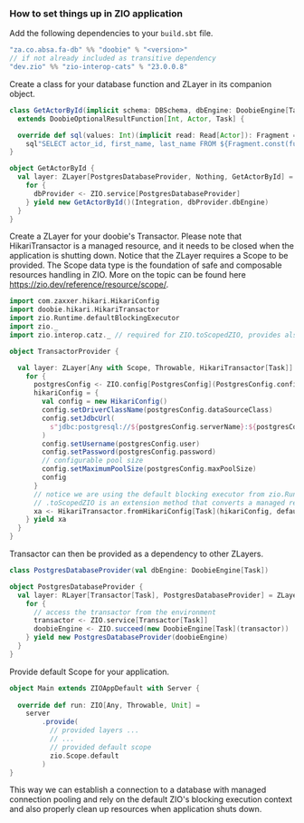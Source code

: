 ### How to set things up in ZIO application

Add the following dependencies to your `build.sbt` file.

```scala
"za.co.absa.fa-db" %% "doobie" % "<version>"
// if not already included as transitive dependency
"dev.zio" %% "zio-interop-cats" % "23.0.0.8"
```

Create a class for your database function and ZLayer in its companion object.

```scala
class GetActorById(implicit schema: DBSchema, dbEngine: DoobieEngine[Task])
  extends DoobieOptionalResultFunction[Int, Actor, Task] {

  override def sql(values: Int)(implicit read: Read[Actor]): Fragment =
    sql"SELECT actor_id, first_name, last_name FROM ${Fragment.const(functionName)}($values)"
}

object GetActorById {
  val layer: ZLayer[PostgresDatabaseProvider, Nothing, GetActorById] = ZLayer {
    for {
      dbProvider <- ZIO.service[PostgresDatabaseProvider]
    } yield new GetActorById()(Integration, dbProvider.dbEngine)
  }
}
```

Create a ZLayer for your doobie's Transactor. 
Please note that HikariTransactor is a managed resource, and it needs to be closed when the application is shutting down.
Notice that the ZLayer requires a Scope to be provided. The Scope data type is the foundation of safe and composable resources handling in ZIO.
More on the topic can be found here https://zio.dev/reference/resource/scope/.


```scala
import com.zaxxer.hikari.HikariConfig
import doobie.hikari.HikariTransactor
import zio.Runtime.defaultBlockingExecutor
import zio._
import zio.interop.catz._ // required for ZIO.toScopedZIO, provides also Async for zio.Task

object TransactorProvider {

  val layer: ZLayer[Any with Scope, Throwable, HikariTransactor[Task]] = ZLayer {
    for {
      postgresConfig <- ZIO.config[PostgresConfig](PostgresConfig.config)
      hikariConfig = {
        val config = new HikariConfig()
        config.setDriverClassName(postgresConfig.dataSourceClass)
        config.setJdbcUrl(
          s"jdbc:postgresql://${postgresConfig.serverName}:${postgresConfig.portNumber}/${postgresConfig.databaseName}"
        )
        config.setUsername(postgresConfig.user)
        config.setPassword(postgresConfig.password)
        // configurable pool size
        config.setMaximumPoolSize(postgresConfig.maxPoolSize)
        config
      }
      // notice we are using the default blocking executor from zio.Runtime
      // .toScopedZIO is an extension method that converts a managed resource to a scoped ZIO
      xa <- HikariTransactor.fromHikariConfig[Task](hikariConfig, defaultBlockingExecutor.asExecutionContext).toScopedZIO
    } yield xa
  }
}
```

Transactor can then be provided as a dependency to other ZLayers.

```scala
class PostgresDatabaseProvider(val dbEngine: DoobieEngine[Task])

object PostgresDatabaseProvider {
  val layer: RLayer[Transactor[Task], PostgresDatabaseProvider] = ZLayer {
    for {
      // access the transactor from the environment
      transactor <- ZIO.service[Transactor[Task]]
      doobieEngine <- ZIO.succeed(new DoobieEngine[Task](transactor))
    } yield new PostgresDatabaseProvider(doobieEngine)
  }
}
```

Provide default Scope for your application.

```scala
object Main extends ZIOAppDefault with Server {
  
  override def run: ZIO[Any, Throwable, Unit] =
    server
        .provide(
          // provided layers ...
          // ...
          // provided default scope
          zio.Scope.default
        )
}
```

This way we can establish a connection to a database with managed connection pooling and rely on the default ZIO's blocking execution context and also properly clean up resources when application shuts down.
